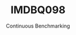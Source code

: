 ---
layout: default
title: IMDBQ098
subtitle: Continuous Benchmarking
selected: IMDB
expanded: Benchmarking
benchmark: /individual_results/IMDBQ098.html
---